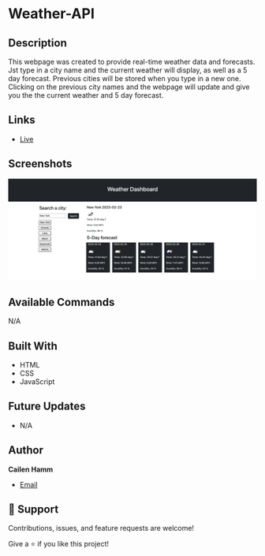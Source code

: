 # Weather-API

## Description
This webpage was created to provide real-time weather data and forecasts. Jst type in a city name and the current weather will display, as well as a 5 day forecast. Previous cities will be stored when you type in a new one. Clicking on the previous city names and the webpage will update and give you the the current weather and 5 day forecast. 

## Links

- [Live](https://cailenh.github.io/My-Weather-API/)

## Screenshots

![](./images/My-Weather-API.png)

## Available Commands

N/A

## Built With

- HTML
- CSS
- JavaScript

## Future Updates

- N/A

## Author

**Cailen Hamm**

- [Email](mailto:cailenhamm@gmail.com?subject=Hi "Hi!")

## 🤝 Support

Contributions, issues, and feature requests are welcome!

Give a ⭐️ if you like this project!